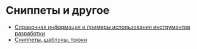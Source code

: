 # Сниппеты и другое

- [Справочная информация и примеры использования инструментов разработки](./developer-tools/README.md)
- [Сниппеты, шаблоны, трюки](./code-snippets/README.md)
